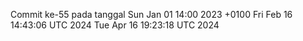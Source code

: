 Commit ke-55 pada tanggal Sun Jan 01 14:00 2023 +0100
Fri Feb 16 14:43:06 UTC 2024
Tue Apr 16 19:23:18 UTC 2024
